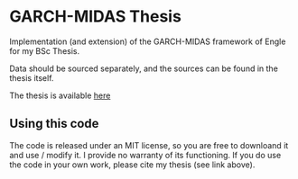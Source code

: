 # GARCH-MIDAS Thesis

Implementation (and extension) of the GARCH-MIDAS framework of Engle for my BSc Thesis. 

Data should be sourced separately, and the sources can be found in the thesis itself. 

The thesis is available [here](https://thesis.eur.nl/pub/50191)

## Using this code
The code is released under an MIT license, so you are free to downloand it and use / modify it. I provide no warranty of its functioning. If you do use the code in your own work, please cite my thesis (see link above).
